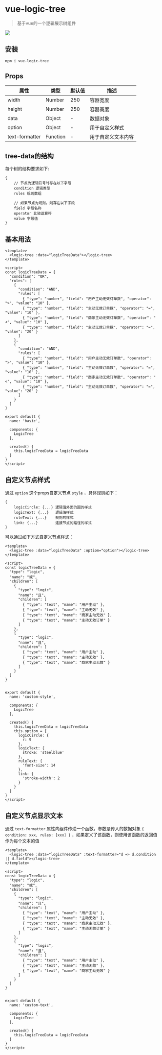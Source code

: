 # vue-logic-tree

> 基于vue的一个逻辑展示树组件

![](component.png)

## 安装

``` bash
npm i vue-logic-tree
```

## Props

属性 | 类型 | 默认值 | 描述
---- | ---- | ---- |----
width | Number | 250 | 容器宽度
height | Number | 250 | 容器高度
data | Object | - | 数据对象
option | Object | - | 用于自定义样式
text-formatter | Function | - | 用于自定义文本内容

## tree-data的结构

每个树的结构要求如下:

```
{
	// 节点为逻辑符号时存在以下字段
	condition 逻辑类型
	rules 规则数组
	
	// 如果节点为规则，则存在以下字段
	field 字段名称
	operator 比较运算符
	value 字段值
}
```

## 基本用法

```
<template>
  <logic-tree :data="logicTreeData"></logic-tree>
</template>

<script>
const logicTreeData = {
  "condition": "OR",
  "rules": [
    {
      "condition": "AND",
      "rules": [
        { "type": "number", "field": "用户主动无效订单数", "operator": ">", "value": "10" },
        { "type": "number", "field": "主动无效订单数", "operator": "=", "value": "10" },
        { "type": "number", "field": "商家主动无效订单数", "operator": "<", "value": "10" },
        { "type": "number", "field": "主动无效订单数", "operator": "=", "value": "20" }
      ]
    },
    {
      "condition": "AND",
      "rules": [
        { "type": "number", "field": "用户主动无效订单数", "operator": ">", "value": "10" },
        { "type": "number", "field": "主动无效订单数", "operator": "=", "value": "10" },
        { "type": "number", "field": "商家主动无效订单数", "operator": "<", "value": "10" },
        { "type": "number", "field": "主动无效订单数", "operator": "=", "value": "20" }
      ]
    }
  ]
}

export default {
  name: 'basic',

  components: {
    LogicTree
  },

  created() {
    this.logicTreeData = logicTreeData
  }
}
</script>
```

## 自定义节点样式

通过 `option` 这个props自定义节点 `style` ，具体规则如下：

```
{
	logicCircle: {...} 逻辑值外面的圆的样式
	logicText: {...}   逻辑值样式
	ruleText: {...}    规则的样式
	link: {...}        连接节点的路径的样式
}
```

可以通过如下方式自定义节点样式：

```
<template>
  <logic-tree :data="logicTreeData" :option="option"></logic-tree>
</template>

<script>
const logicTreeData = {
  "type": "logic",
  "name": "或",
  "children": [
    {
      "type": "logic",
      "name": "且",
      "children": [
        { "type": "text", "name": "用户主动" },
        { "type": "text", "name": "主动无效" },
        { "type": "text", "name": "商家主动无效" },
        { "type": "text", "name": "主动无效订单" }
      ]
    },
    {
      "type": "logic",
      "name": "且",
      "children": [
        { "type": "text", "name": "用户主动" },
        { "type": "text", "name": "主动无效" },
        { "type": "text", "name": "商家主动无效" }
      ]
    }
  ]
}


export default {
  name: 'custom-style',

  components: {
    LogicTree
  },

  created() {
    this.logicTreeData = logicTreeData
    this.option = {
      logicCircle: {
        r: 9
      },
      logicText: {
        stroke: 'steelblue'
      },
      ruleText: {
        'font-size': 14
      },
      link: {
        'stroke-width': 2
      }
    }
  }
}
</script>
```

## 自定义节点显示文本

通过 `text-formatter` 属性向组件传递一个函数，参数是传入的数据对象 `{ condition: xxx, rules: [xxx] }` ，如果定义了该函数，则使用该函数的返回值作为每个文本的值

```
<template>
  <logic-tree :data="logicTreeData" :text-formatter="d => d.condition || d.field"></logic-tree>
</template>

<script>
const logicTreeData = {
  "type": "logic",
  "name": "或",
  "children": [
    {
      "type": "logic",
      "name": "且",
      "children": [
        { "type": "text", "name": "用户主动" },
        { "type": "text", "name": "主动无效" },
        { "type": "text", "name": "商家主动无效" },
        { "type": "text", "name": "主动无效订单" }
      ]
    },
    {
      "type": "logic",
      "name": "且",
      "children": [
        { "type": "text", "name": "用户主动" },
        { "type": "text", "name": "主动无效" },
        { "type": "text", "name": "商家主动无效" }
      ]
    }
  ]
}


export default {
  name: 'custom-text',

  components: {
    LogicTree
  },

  created() {
    this.logicTreeData = logicTreeData
  }
}
</script>
```